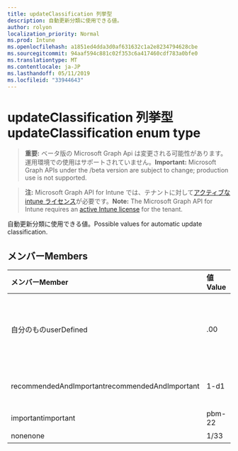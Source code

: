 ```yaml
---
title: updateClassification 列挙型
description: 自動更新分類に使用できる値。
author: rolyon
localization_priority: Normal
ms.prod: Intune
ms.openlocfilehash: a1851ed4dda3d0af631632c1a2e8234794628cbe
ms.sourcegitcommit: 94aaf594c881c02f353c6a417460cdf783a0bfe0
ms.translationtype: MT
ms.contentlocale: ja-JP
ms.lasthandoff: 05/11/2019
ms.locfileid: "33944643"
---
```

# <a name="updateclassification-enum-type"></a><span data-ttu-id="9c8e9-103">updateClassification 列挙型</span><span class="sxs-lookup"><span data-stu-id="9c8e9-103">updateClassification enum type</span></span>

> <span data-ttu-id="9c8e9-104">**重要:** ベータ版の Microsoft Graph Api は変更される可能性があります。運用環境での使用はサポートされていません。</span><span class="sxs-lookup"><span data-stu-id="9c8e9-104">**Important:** Microsoft Graph APIs under the /beta version are subject to change; production use is not supported.</span></span>

> <span data-ttu-id="9c8e9-105">**注:** Microsoft Graph API for Intune では、テナントに対して[アクティブな intune ライセンス](https://go.microsoft.com/fwlink/?linkid=839381)が必要です。</span><span class="sxs-lookup"><span data-stu-id="9c8e9-105">**Note:** The Microsoft Graph API for Intune requires an [active Intune license](https://go.microsoft.com/fwlink/?linkid=839381) for the tenant.</span></span>

<span data-ttu-id="9c8e9-106">自動更新分類に使用できる値。</span><span class="sxs-lookup"><span data-stu-id="9c8e9-106">Possible values for automatic update classification.</span></span>

## <a name="members"></a><span data-ttu-id="9c8e9-107">メンバー</span><span class="sxs-lookup"><span data-stu-id="9c8e9-107">Members</span></span>
|<span data-ttu-id="9c8e9-108">メンバー</span><span class="sxs-lookup"><span data-stu-id="9c8e9-108">Member</span></span>|<span data-ttu-id="9c8e9-109">値</span><span class="sxs-lookup"><span data-stu-id="9c8e9-109">Value</span></span>|<span data-ttu-id="9c8e9-110">説明</span><span class="sxs-lookup"><span data-stu-id="9c8e9-110">Description</span></span>|
|:---|:---|:---|
|<span data-ttu-id="9c8e9-111">自分のもの</span><span class="sxs-lookup"><span data-stu-id="9c8e9-111">userDefined</span></span>|<span data-ttu-id="9c8e9-112">.0</span><span class="sxs-lookup"><span data-stu-id="9c8e9-112">0</span></span>|<span data-ttu-id="9c8e9-113">ユーザー定義、既定値、意図的ではありません。</span><span class="sxs-lookup"><span data-stu-id="9c8e9-113">User Defined, default value, no intent.</span></span>|
|<span data-ttu-id="9c8e9-114">recommendedAndImportant</span><span class="sxs-lookup"><span data-stu-id="9c8e9-114">recommendedAndImportant</span></span>|<span data-ttu-id="9c8e9-115">1-d</span><span class="sxs-lookup"><span data-stu-id="9c8e9-115">1</span></span>|<span data-ttu-id="9c8e9-116">推奨され、重要です。</span><span class="sxs-lookup"><span data-stu-id="9c8e9-116">Recommended and important.</span></span>|
|<span data-ttu-id="9c8e9-117">important</span><span class="sxs-lookup"><span data-stu-id="9c8e9-117">important</span></span>|<span data-ttu-id="9c8e9-118">pbm-2</span><span class="sxs-lookup"><span data-stu-id="9c8e9-118">2</span></span>|<span data-ttu-id="9c8e9-119">大事な。</span><span class="sxs-lookup"><span data-stu-id="9c8e9-119">Important.</span></span>|
|<span data-ttu-id="9c8e9-120">none</span><span class="sxs-lookup"><span data-stu-id="9c8e9-120">none</span></span>|<span data-ttu-id="9c8e9-121">1/3</span><span class="sxs-lookup"><span data-stu-id="9c8e9-121">3</span></span>|<span data-ttu-id="9c8e9-122">なし。</span><span class="sxs-lookup"><span data-stu-id="9c8e9-122">None.</span></span>|




